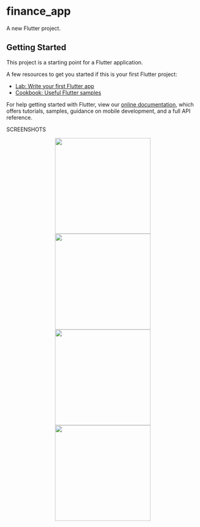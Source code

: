 # finance_app

A new Flutter project.

## Getting Started

This project is a starting point for a Flutter application.

A few resources to get you started if this is your first Flutter project:

- [Lab: Write your first Flutter app](https://flutter.dev/docs/get-started/codelab)
- [Cookbook: Useful Flutter samples](https://flutter.dev/docs/cookbook)

For help getting started with Flutter, view our
[online documentation](https://flutter.dev/docs), which offers tutorials,
samples, guidance on mobile development, and a full API reference.

SCREENSHOTS
<p align="center">
  <img src="https://user-images.githubusercontent.com/67824486/91633585-90888180-e9e1-11ea-9897-b1ab40a57243.png" width="250" hspace="4">
   <img src="https://user-images.githubusercontent.com/67824486/91633586-92eadb80-e9e1-11ea-938e-72b5c187acc1.png" width="250" hspace="4">
    <img src="https://user-images.githubusercontent.com/67824486/91633587-93837200-e9e1-11ea-8e21-6450aa0c94e5.png" width="250" hspace="4">
  <img src="https://https://user-images.githubusercontent.com/67824486/91633589-94b49f00-e9e1-11ea-92ec-f6296beed879.png" width="250" hspace="4">
</p>


